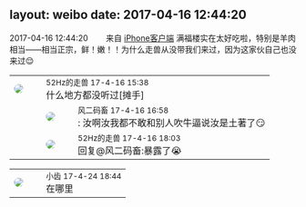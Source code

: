 layout: weibo
date: 2017-04-16 12:44:20
---
<meta name="referrer" content="no-referrer" />

2017-04-16 12:44:20  &nbsp;&nbsp;&nbsp;&nbsp;&nbsp;&nbsp; 来自 <a href="http://app.weibo.com/t/feed/9ksdit" rel="nofollow">iPhone客户端</a>
满福楼实在太好吃啦，特别是羊肉相当——相当正宗，鲜！嫩！！为什么走兽从没带我们来过，因为这家伙自己也没来过😌 ​​​

<table style="width: 100%;">
  <tr>
    <td style="width: 40px;"><img style="border-radius:50%" src="https://tva4.sinaimg.cn/crop.0.0.180.180.50/8beaf773jw1e8qgp5bmzyj2050050aa8.jpg?KID=imgbed,tva&Expires=1624464105&ssig=lqhLwT1pJ7"></td>
    <td colspan="2"><small>52Hz的走兽 17-4-16 15:38</small><br/>什么地方都没听过[摊手]</td>
  </tr>
  <tr>
    <td/>
    <td style="width: 40px;"><img style="border-radius:50%" src="https://tva3.sinaimg.cn/crop.0.0.639.639.50/6d2a6003jw8f3idy69w2gj20hs0hrt9g.jpg?KID=imgbed,tva&Expires=1624464105&ssig=jnTHLh0q7v"></td>
    <td><small>风二码畜 17-4-16 16:58</small><br/>: 汝啊汝我都不敢和别人吹牛逼说汝是土著了😏</td>
  </tr>
  <tr>
    <td/>
    <td style="width: 40px;"><img style="border-radius:50%" src="https://tva4.sinaimg.cn/crop.0.0.180.180.50/8beaf773jw1e8qgp5bmzyj2050050aa8.jpg?KID=imgbed,tva&Expires=1624464105&ssig=lqhLwT1pJ7"></td>
    <td><small>52Hz的走兽 17-4-16 18:03</small><br/>回复@风二码畜:暴露了😭</td>
  </tr>
</table>

<table style="width: 100%;">
  <tr>
    <td style="width: 40px;"><img style="border-radius:50%" src="https://tva3.sinaimg.cn/crop.0.0.480.480.50/4d4bc111jw8ejj3t36gwaj20dc0dc769.jpg?KID=imgbed,tva&Expires=1624464105&ssig=vLXJ09QqAt"></td>
    <td colspan="2"><small>小齿 17-4-24 18:44</small><br/>在哪里</td>
  </tr>
</table>
